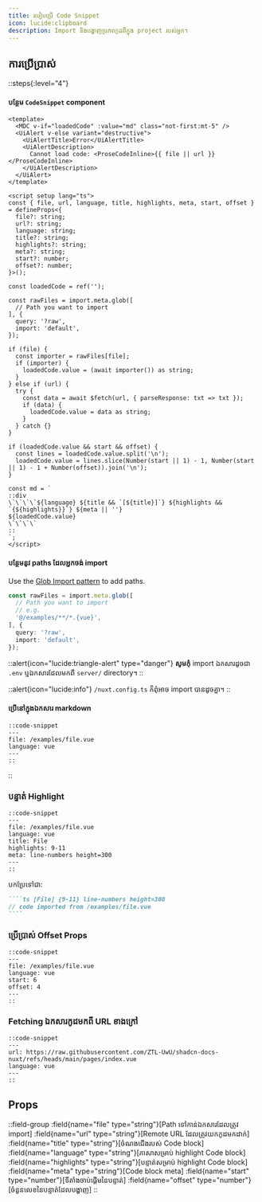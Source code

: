 ```yaml
---
title: របៀបប្រើ Code Snippet
icon: lucide:clipboard
description: Import និងបង្ហាញប្រភពកូដពីក្នុង project របស់អ្នក។
---
```


## ការប្រើប្រាស់

::steps{:level="4"}

#### បន្ថែម `CodeSnippet` component

```vue [components/content/CodeSnippet.vue] {25-30} line-numbers height=400
<template>
  <MDC v-if="loadedCode" :value="md" class="not-first:mt-5" />
  <UiAlert v-else variant="destructive">
    <UiAlertTitle>Error</UiAlertTitle>
    <UiAlertDescription>
      Cannot load code: <ProseCodeInline>{{ file || url }}</ProseCodeInline>
    </UiAlertDescription>
  </UiAlert>
</template>

<script setup lang="ts">
const { file, url, language, title, highlights, meta, start, offset } = defineProps<{
  file?: string;
  url?: string;
  language: string;
  title?: string;
  highlights?: string;
  meta?: string;
  start?: number;
  offset?: number;
}>();

const loadedCode = ref('');

const rawFiles = import.meta.glob([
  // Path you want to import
], {
  query: '?raw',
  import: 'default',
});

if (file) {
  const importer = rawFiles[file];
  if (importer) {
    loadedCode.value = (await importer()) as string;
  }
} else if (url) {
  try {
    const data = await $fetch(url, { parseResponse: txt => txt });
    if (data) {
      loadedCode.value = data as string;
    }
  } catch {}
}

if (loadedCode.value && start && offset) {
  const lines = loadedCode.value.split('\n');
  loadedCode.value = lines.slice(Number(start || 1) - 1, Number(start || 1) - 1 + Number(offset)).join('\n');
}

const md = `
::div
\`\`\`\`${language} ${title && `[${title}]`} ${highlights && `{${highlights}}`} ${meta || ''}
${loadedCode.value}
\`\`\`\`
::
`;
</script>
```

#### បន្ថែមនូវ paths ដែលអ្នកចង់ import

Use the [Glob Import pattern](https://vite.dev/guide/features#multiple-patterns) to add paths.

```ts [Line 25 to 30 in CodeSnippet.vue]
const rawFiles = import.meta.glob([
  // Path you want to import
  // e.g.
  '@/examples/**/*.{vue}',
], {
  query: '?raw',
  import: 'default',
});
```

::alert{icon="lucide:triangle-alert" type="danger"}
**សូមកុំ** import ឯកសារដូចជា `.env` ឬឯកសារដែលមកពី `server/` directory។
::

::alert{icon="lucide:info"}
`/nuxt.config.ts` ក៏ពុំអាច import បានដូចគ្នា។
::

#### ប្រើនៅក្នុងឯកសារ markdown

```mdc
::code-snippet
---
file: /examples/file.vue
language: vue
---
::
```

::

### បន្ទាត់ Highlight

```mdc
::code-snippet
---
file: /examples/file.vue
language: vue
title: File
highlights: 9-11
meta: line-numbers height=300
---
::
```

បកប្រែទៅជា:

`````md
````ts [File] {9-11} line-numbers height=300
// code imported from /examples/file.vue
````
`````

### ប្រើប្រាស់ Offset Props

```mdc
::code-snippet
---
file: /examples/file.vue
language: vue
start: 6
offset: 4
---
::
```

### Fetching ឯកសារកូដមកពី URL ខាងក្រៅ

```mdc
::code-snippet
---
url: https://raw.githubusercontent.com/ZTL-UwU/shadcn-docs-nuxt/refs/heads/main/pages/index.vue
language: vue
---
::
```

## Props

::field-group
  :field{name="file" type="string"}[Path ទៅកាន់ឯកសារដែលត្រូវ import]
  :field{name="url" type="string"}[Remote URL ដែលត្រូវយកកូដមកដាក់]
  :field{name="title" type="string"}[ចំណងជើងរបស់ Code block]
  :field{name="language" type="string"}[ភាសាសម្រាប់ highlight Code block]
  :field{name="highlights" type="string"}[បន្ទាត់សម្រាប់ highlight Code block]
  :field{name="meta" type="string"}[Code block meta]
  :field{name="start" type="number"}[ទីតាំងចាប់ផ្តើមនៃបន្ទាត់]
  :field{name="offset" type="number"}[ចំនួនលេខនៃបន្ទាត់ដែលបង្ហាញ]
::
